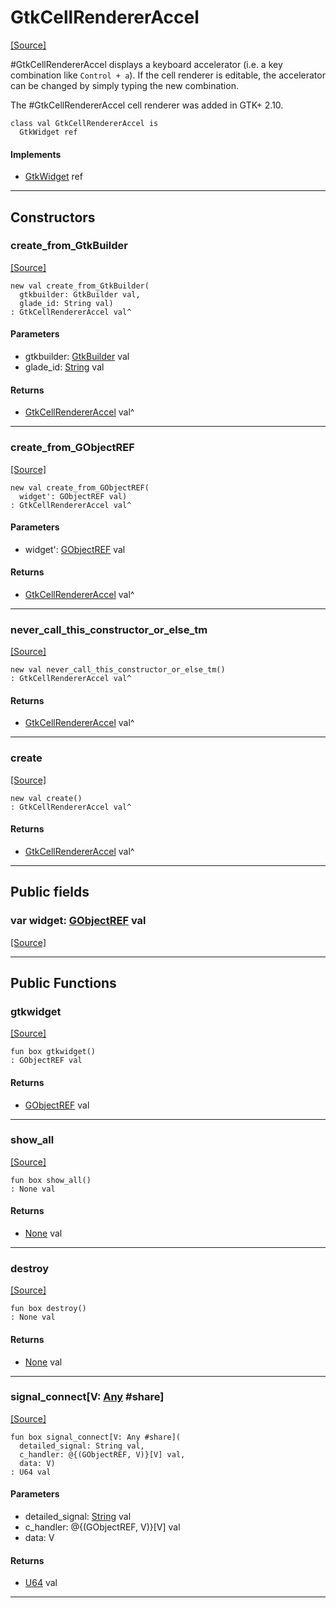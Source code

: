 # GtkCellRendererAccel
<span class="source-link">[[Source]](src/gtk3/GtkCellRendererAccel.md#L6)</span>

#GtkCellRendererAccel displays a keyboard accelerator (i.e. a key
combination like `Control + a`). If the cell renderer is editable,
the accelerator can be changed by simply typing the new combination.

The #GtkCellRendererAccel cell renderer was added in GTK+ 2.10.


```pony
class val GtkCellRendererAccel is
  GtkWidget ref
```

#### Implements

* [GtkWidget](gtk3-GtkWidget.md) ref

---

## Constructors

### create_from_GtkBuilder
<span class="source-link">[[Source]](src/gtk3/GtkCellRendererAccel.md#L18)</span>


```pony
new val create_from_GtkBuilder(
  gtkbuilder: GtkBuilder val,
  glade_id: String val)
: GtkCellRendererAccel val^
```
#### Parameters

*   gtkbuilder: [GtkBuilder](gtk3-GtkBuilder.md) val
*   glade_id: [String](builtin-String.md) val

#### Returns

* [GtkCellRendererAccel](gtk3-GtkCellRendererAccel.md) val^

---

### create_from_GObjectREF
<span class="source-link">[[Source]](src/gtk3/GtkCellRendererAccel.md#L21)</span>


```pony
new val create_from_GObjectREF(
  widget': GObjectREF val)
: GtkCellRendererAccel val^
```
#### Parameters

*   widget': [GObjectREF](gtk3-..-gobject-GObjectREF.md) val

#### Returns

* [GtkCellRendererAccel](gtk3-GtkCellRendererAccel.md) val^

---

### never_call_this_constructor_or_else_tm
<span class="source-link">[[Source]](src/gtk3/GtkCellRendererAccel.md#L24)</span>


```pony
new val never_call_this_constructor_or_else_tm()
: GtkCellRendererAccel val^
```

#### Returns

* [GtkCellRendererAccel](gtk3-GtkCellRendererAccel.md) val^

---

### create
<span class="source-link">[[Source]](src/gtk3/GtkCellRendererAccel.md#L28)</span>


```pony
new val create()
: GtkCellRendererAccel val^
```

#### Returns

* [GtkCellRendererAccel](gtk3-GtkCellRendererAccel.md) val^

---

## Public fields

### var widget: [GObjectREF](gtk3-..-gobject-GObjectREF.md) val
<span class="source-link">[[Source]](src/gtk3/GtkCellRendererAccel.md#L14)</span>



---

## Public Functions

### gtkwidget
<span class="source-link">[[Source]](src/gtk3/GtkCellRendererAccel.md#L16)</span>


```pony
fun box gtkwidget()
: GObjectREF val
```

#### Returns

* [GObjectREF](gtk3-..-gobject-GObjectREF.md) val

---

### show_all
<span class="source-link">[[Source]](src/gtk3/GtkWidget.md#L4)</span>


```pony
fun box show_all()
: None val
```

#### Returns

* [None](builtin-None.md) val

---

### destroy
<span class="source-link">[[Source]](src/gtk3/GtkWidget.md#L7)</span>


```pony
fun box destroy()
: None val
```

#### Returns

* [None](builtin-None.md) val

---

### signal_connect\[V: [Any](builtin-Any.md) #share\]
<span class="source-link">[[Source]](src/gtk3/GtkWidget.md#L10)</span>


```pony
fun box signal_connect[V: Any #share](
  detailed_signal: String val,
  c_handler: @{(GObjectREF, V)}[V] val,
  data: V)
: U64 val
```
#### Parameters

*   detailed_signal: [String](builtin-String.md) val
*   c_handler: @{(GObjectREF, V)}[V] val
*   data: V

#### Returns

* [U64](builtin-U64.md) val

---

